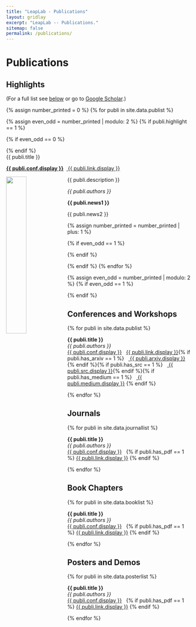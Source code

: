 ```yaml
---
title: "LeapLab - Publications"
layout: gridlay
excerpt: "LeapLab -- Publications."
sitemap: false
permalink: /publications/
---
```



# Publications

## Highlights

(For a full list see [below](#conferences-and-workshops) or go to 
<a target="_blank" href="https://scholar.google.com/citations?user=TMGwBH0AAAAJ&hl=en">Google Scholar</a>.)

{% assign number_printed = 0 %}
{% for publi in site.data.publist %}

{% assign even_odd = number_printed | modulo: 2 %}
{% if publi.highlight == 1 %}

{% if even_odd == 0 %}
<div class="row">
{% endif %}

<div class="col-sm-6 clearfix">
 <div class="well">
  <pubtit>{{ publi.title }}</pubtit>
  <p><strong><a target="_blank" href="{{ publi.conf.url }}">{{ publi.conf.display }}</a></strong>  &nbsp;<a target="_blank" class="btn btn-primary btn-xs" role="button" href="{{ site.url }}/{{ publi.link.url }}"> {{ publi.link.display }}</a></p>
  <img src="{{ site.url }}{{ site.baseurl }}/images/research/{{ publi.image }}" class="img-responsive" width="33%" style="float: left" />
  <p>{{ publi.description }}</p>
  <p><em>{{ publi.authors }}</em></p>
  <p class="text-danger"><strong> {{ publi.news1 }}</strong></p>
  <p> {{ publi.news2 }}</p>
 </div>
</div>

{% assign number_printed = number_printed | plus: 1 %}

{% if even_odd == 1 %}
</div>
{% endif %}

{% endif %}
{% endfor %}

{% assign even_odd = number_printed | modulo: 2 %}
{% if even_odd == 1 %}
</div>
{% endif %}

<!--p> &nbsp; </p-->


## Conferences and Workshops

{% for publi in site.data.publist %}

  <strong>{{ publi.title }}</strong> <br />
  <em>{{ publi.authors }} </em><br /><a target="_blank" href="{{ publi.conf.url }}"> {{ publi.conf.display }}</a>&nbsp;&nbsp; 
  <a target="_blank" class="btn btn-primary btn-sm" role="button" href="{{ site.baseurl }}/{{ publi.link.url }}"> {{ publi.link.display }}</a>{% if publi.has_arxiv == 1 %}
  &nbsp;&nbsp;<a target="_blank" class="btn btn-success btn-sm" role="button" href="{{ publi.arxiv.url }}"> {{ publi.arxiv.display }}</a>{% endif %}{% if publi.has_src == 1 %}
  &nbsp;&nbsp;<a target="_blank" class="btn btn-warning btn-sm" href="{{ publi.src.url }}"> {{ publi.src.display }}</a>{% endif %}{% if publi.has_medium == 1 %}
  &nbsp;&nbsp;<a target="_blank" class="btn btn-info btn-sm" role="button" href="{{ publi.medium.url }}"> {{ publi.medium.display }}</a>
  {% endif %}
  

{% endfor %}


## Journals

{% for publi in site.data.journallist %}

  <strong>{{ publi.title }}</strong> <br />
  <em>{{ publi.authors }} </em><br /><a target="_blank" href="{{ publi.conf.url }}"> {{ publi.conf.display }}</a>&nbsp;&nbsp; {% if publi.has_pdf == 1 %}
  <a target="_blank" class="btn btn-primary btn-sm" role="button" href="{{ site.baseurl }}/{{ publi.link.url }}"> {{ publi.link.display }}</a>
  {% endif %}
  

{% endfor %}


## Book Chapters

{% for publi in site.data.booklist %}

  <strong>{{ publi.title }}</strong> <br />
  <em>{{ publi.authors }} </em><br /><a target="_blank" href="{{ publi.conf.url }}"> {{ publi.conf.display }}</a>&nbsp;&nbsp;  {% if publi.has_pdf == 1 %}
  <a target="_blank" class="btn btn-primary btn-sm" role="button" href="{{ site.baseurl }}/{{ publi.link.url }}"> {{ publi.link.display }}</a>
  {% endif %}
  

{% endfor %}


## Posters and Demos

{% for publi in site.data.posterlist %}

  <strong>{{ publi.title }}</strong> <br />
  <em>{{ publi.authors }} </em><br /><a target="_blank" href="{{ publi.conf.url }}"> {{ publi.conf.display }}</a>&nbsp;&nbsp; {% if publi.has_pdf == 1 %}
  <a target="_blank" class="btn btn-primary btn-sm" role="button" href="{{ site.baseurl }}/{{ publi.link.url }}"> {{ publi.link.display }}</a>
  {% endif %}
  

{% endfor %}
